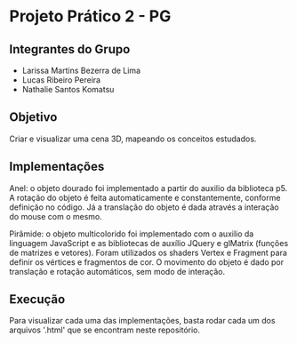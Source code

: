 # Projeto Prático 2 - PG

## Integrantes do Grupo
* Larissa Martins Bezerra de Lima
* Lucas Ribeiro Pereira
* Nathalie Santos Komatsu

## Objetivo
Criar e visualizar uma cena 3D, mapeando os conceitos estudados.

## Implementações

Anel: o objeto dourado foi implementado a partir do auxilio da biblioteca p5. A rotação do objeto é feita automaticamente e constantemente, conforme definição no código. Já a translação do objeto é dada através a interação do mouse com o mesmo.

Pirâmide: o objeto multicolorido foi implementado com o auxilio da linguagem JavaScript e as bibliotecas de auxílio JQuery e glMatrix (funções de matrizes e vetores). Foram utilizados os shaders Vertex e Fragment para definir os vértices e fragmentos de cor. O movimento do objeto é dado por translação e rotação automáticos, sem modo de interação.

## Execução

Para visualizar cada uma das implementações, basta rodar cada um dos arquivos '.html' que se encontram neste repositório.